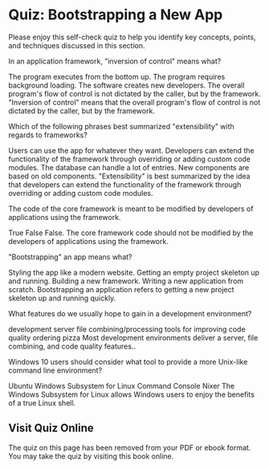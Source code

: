 # Quiz: Bootstrapping a New App

Please enjoy this self-check quiz to help you identify key concepts, points, and techniques discussed in this section.

<quiz name="">
    <question>
        <p>In an application framework, "inversion of control" means what?</p>
        <answer>The program executes from the bottom up.</answer>
        <answer>The program requires background loading.</answer>
        <answer>The software creates new developers.</answer>
        <answer correct>The overall program's flow of control is not dictated by the caller, but by the framework.</answer>
        <explanation>"Inversion of control" means that the overall program's flow of control is not dictated by the caller, but by the framework.</explanation>
    </question>
    <question>
        <p>Which of the following phrases best summarized "extensibility" with regards to frameworks?</p>
        <answer>Users can use the app for whatever they want.</answer>
        <answer correct>Developers can extend the functionality of the framework through overriding or adding custom code modules.</answer>
        <answer>The database can handle a lot of entries.</answer>
        <answer>New components are based on old components.</answer>
        <explanation>"Extensibility" is best summarized by the idea that developers can extend the functionality of the framework through overriding or adding custom code modules.</explanation>
    </question>
    <question>
        <p>The code of the core framework is meant to be modified by developers of applications using the framework.</p>
        <answer>True</answer>
        <answer correct>False</answer>
        <explanation>False. The core framework code should not be modified by the developers of applications using the framework.</explanation>
    </question>
    <question>
        <p>"Bootstrapping" an app means what?</p>
        <answer>Styling the app like a modern website.</answer>
        <answer correct>Getting an empty project skeleton up and running.</answer>
        <answer>Building a new framework.</answer>
        <answer>Writing a new application from scratch.</answer>
        <explanation>Bootstrapping an application refers to getting a new project skeleton up and running quickly.</explanation>
    </question>
    <question multiple>
        <p>What features do we usually hope to gain in a development environment?</p>
        <answer correct>development server</answer>
        <answer correct>file combining/processing</answer>
        <answer correct>tools for improving code quality</answer>
        <answer>ordering pizza</answer>
        <explanation>Most development environments deliver a server, file combining, and code quality features..</explanation>
    </question>
    <question>
        <p>Windows 10 users should consider what tool to provide a more Unix-like command line environment?</p>
        <answer>Ubuntu</answer>
        <answer correct>Windows Subsystem for Linux</answer>
        <answer>Command Console</answer>
        <answer>Nixer</answer>
        <explanation>The Windows Subsystem for Linux allows Windows users to enjoy the benefits of a true Linux shell.</explanation>
    </question>   
</quiz>

<div class="no-quiz">
     <h2>Visit Quiz Online</h2>
     <p> 
         The quiz on this page has been removed from your PDF 
         or ebook format. You may take the quiz by visiting
         this book online.
     </p>
</div>
